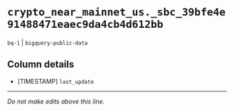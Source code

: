 # `crypto_near_mainnet_us._sbc_39bfe4e91488471eaec9da4cb4d612bb`
`bq-1` | `bigquery-public-data`

## Column details
* [TIMESTAMP] `last_update`

-------------------------------------------------------------------------------
*Do not make edits above this line.*
